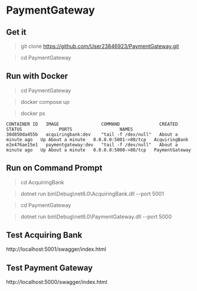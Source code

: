 # PaymentGateway


## Get it
> git clone https://github.com/User23846923/PaymentGateway.git

> cd PaymentGateway


## Run with Docker
> cd PaymentGateway

> docker compose up

> docker ps
```
CONTAINER ID   IMAGE                COMMAND               CREATED              STATUS              PORTS                  NAMES
30d850da455b   acquiringbank:dev    "tail -f /dev/null"   About a minute ago   Up About a minute   0.0.0.0:5001->80/tcp   AcquiringBank
e2e476ae15e1   paymentgateway:dev   "tail -f /dev/null"   About a minute ago   Up About a minute   0.0.0.0:5000->80/tcp   PaymentGateway
```

## Run on Command Prompt

> cd AcquiringBank

> dotnet run bin\Debug\net6.0\AcquiringBank.dll --port 5001

> cd PaymentGateway

> dotnet run bin\Debug\net6.0\PaymentGateway.dll --port 5000


## Test Acquiring Bank
http://localhost:5001/swagger/index.html

## Test Payment Gateway
http://localhost:5000/swagger/index.html
